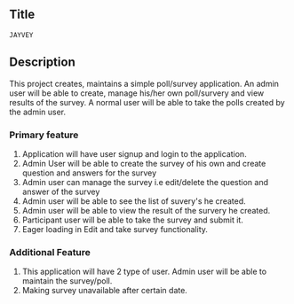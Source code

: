 ## Title
	JAYVEY

## Description

This project creates, maintains a simple poll/survey application. An admin user will be able to create, manage his/her own poll/survery and view results of the survey. A normal user will be able to take the polls created by the admin user.

### Primary feature

1. Application will have user signup and login to the application.
2. Admin User will be able to create the survey of his own and create question and answers for the survey
3. Admin user can manage the survey i.e edit/delete the question and answer of the survey
4. Admin user will be able to see the list of suvery's he created.
5. Admin user will be able to view the result of the survery he created. 
6. Participant user will be able to take the survey and submit it.
7. Eager loading in Edit and take survey functionality.

### Additional Feature

1. This application will have 2 type of user. Admin user will be able to maintain the survey/poll.
2. Making survey unavailable after certain date.
